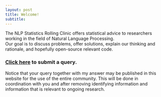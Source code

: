 ```yaml
---
layout: post
title: Welcome!
subtitle: 
---
```


The NLP Statistics Rolling Clinic offers statistical advice to researchers working in the field of Natural Language Processing.  
Our goal is to discuss problems, offer solutions, explain our thinking and rationale, and hopefully open-source relevant code. 

### [Click here](https://forms.gle/iCBe6rToC1cRhvf99) to submit a query.

Notice that your query together with my answer may be published in this website for the use of the entire community. This will be done in coordination with you and after removing identifying information and information that is relevant to ongoing research.
